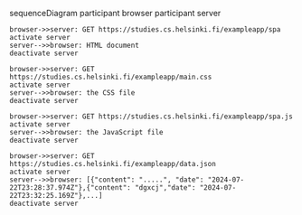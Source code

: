 sequenceDiagram
    participant browser
    participant server

    browser->>server: GET https://studies.cs.helsinki.fi/exampleapp/spa
    activate server
    server-->>browser: HTML document
    deactivate server

    browser->>server: GET https://studies.cs.helsinki.fi/exampleapp/main.css
    activate server
    server-->>browser: the CSS file
    deactivate server

    browser->>server: GET https://studies.cs.helsinki.fi/exampleapp/spa.js
    activate server
    server-->>browser: the JavaScript file
    deactivate server

    browser->>server: GET https://studies.cs.helsinki.fi/exampleapp/data.json
    activate server
    server-->>browser: [{"content": ".....", "date": "2024-07-22T23:28:37.974Z"},{"content": "dgxcj","date": "2024-07-22T23:32:25.169Z"},...]
    deactivate server

